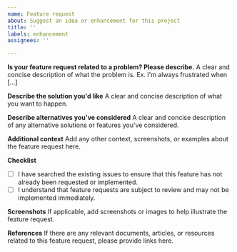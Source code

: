 ```yaml
---
name: Feature request
about: Suggest an idea or enhancement for this project
title: ''
labels: enhancement
assignees: ''

---
```


**Is your feature request related to a problem? Please describe.**
A clear and concise description of what the problem is. Ex. I'm always frustrated when [...]

**Describe the solution you'd like**
A clear and concise description of what you want to happen.

**Describe alternatives you've considered**
A clear and concise description of any alternative solutions or features you've considered.

**Additional context**
Add any other context, screenshots, or examples about the feature request here.

**Checklist**
- [ ] I have searched the existing issues to ensure that this feature has not already been requested or implemented.
- [ ] I understand that feature requests are subject to review and may not be implemented immediately.

**Screenshots**
If applicable, add screenshots or images to help illustrate the feature request.

**References**
If there are any relevant documents, articles, or resources related to this feature request, please provide links here.
